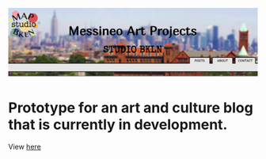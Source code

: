 ![alt-text](images/header-shot.png)

# Prototype for an art and culture blog that is currently in development. 

View [here](https://alessapm.github.io/MAP-prototype/)
